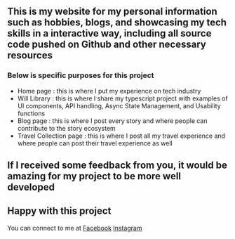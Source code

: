 ## This is my website for my personal information such as hobbies, blogs, and showcasing my tech skills in a interactive way, including all source code pushed on Github and other necessary resources

### Below is specific purposes for this project

- Home page : this is where I put my experience on tech industry
- Will Library : this is where I share my typescript project with examples of UI components, API handling, Async State Management, and Usability functions
- Blog page : this is where I post every story and where people can contribute to the story ecosystem
- Travel Collection page : this is where I post all my travel experience and where people can post their travel experience as well

## If I received some feedback from you, it would be amazing for my project to be more well developed

## Happy with this project

You can connect to me at [Facebook](https://www.facebook.com/phanthanhnha123200/) [Instagram](https://www.instagram.com/phanthanhnha_0117/)
